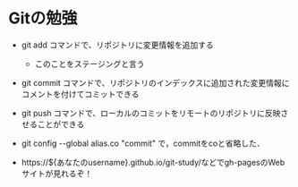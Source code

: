 # Gitの勉強
- git add コマンドで、リポジトリに変更情報を追加する
    - このことをステージングと言う
- git commit コマンドで、リポジトリのインデックスに追加された変更情報にコメントを付けてコミットできる
- git push コマンドで、ローカルのコミットをリモートのリポジトリに反映させることができる

- git config --global alias.co "commit" で，commitをcoと省略した．
- https://${あなたのusername}.github.io/git-study/などでgh-pagesのWebサイトが見れるぞ！
